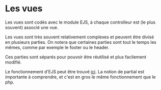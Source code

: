 # Les vues

Les vues sont codés avec le module EJS, à chaque controlleur est (le plus souvent) associé une vue.

Les vues sont très souvent relativement complexes et peuvent être divisé en plusieurs parties. On notera que certaines parties sont tout le temps les mêmes, comme par exemple le footer ou le header.

Ces parties sont séparés pour pouvoir être réutilisé et plus facilement modifié.

Le fonctionnement d'EJS peut être trouvé [ici](https://www.npmjs.com/package/ejs). La notion de partial est importante à comprendre, et c'est en gros le même fonctionnement que le php.
